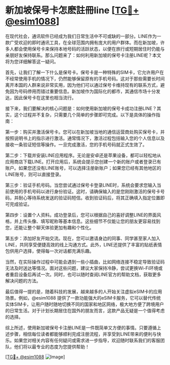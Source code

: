 # 新加坡保号卡怎麽註冊line [[TG💪+ @esim1088](https://t.me/s/esim1088)]

在现代社会，通讯软件已经成为我们日常生活中不可或缺的一部分。LINE作为一款广受欢迎的即时通讯工具，在全球范围内拥有庞大的用户群体。而在新加坡，许多人都会使用保号卡来保持本地号码的活跃状态，以便在旅行或短期居住时仍能与亲朋好友保持联系。那么问题来了：如何利用新加坡的保号卡注册LINE呢？本文将为您详细解答这一疑问。

首先，让我们了解一下什么是保号卡。保号卡是一种特殊的SIM卡，它允许用户在不经常使用手机的情况下，仍然能够保留原有的手机号码。这对于那些需要长时间离开本国的人群来说非常实用，因为他们可以通过保号卡维持现有的联系方式，避免因为号码停用而错过重要信息。新加坡作为国际化的都市，其通信市场十分发达，因此保号卡在这里也相当流行。

接下来，我们要解决的核心问题是：如何使用新加坡的保号卡成功注册LINE？其实，这个过程并不复杂，只需要几个简单的步骤即可完成。以下是具体的操作指南：

第一步：购买并激活保号卡。您可以在新加坡当地的通信运营商处购买保号卡，并按照说明书上的指示进行激活。通常情况下，激活过程包括输入您的个人信息以及接收一条验证短信等操作。一旦完成激活，您的手机号码就正式生效了。

第二步：下载并安装LINE应用程序。无论是安卓还是苹果设备，都可以轻松地从应用商店下载LINE。打开应用后，系统会提示您创建一个新的账户或者登录已有账户。如果您还没有LINE账号，可以选择注册新账户；如果您已经有其他地区的LINE账号，则可以直接登录。

第三步：验证手机号码。当您尝试通过保号卡登录LINE时，系统会要求您输入当前使用的手机号码以进行身份验证。这时，请确保输入的是您刚刚激活的保号卡号码，并耐心等待系统发送的验证码短信。收到验证码后，将其正确填入指定位置即可完成验证。

第四步：设置个人资料。成功登录后，您可以根据自己的喜好调整LINE的界面风格，并上传头像、填写昵称等基本信息。这些细节不仅能让您的朋友更容易找到您，还能让整个聊天体验更加有趣和个性化。

第五步：添加好友开始交流。现在，您可以邀请身边的同事、同学甚至家人加入LINE，共同享受便捷高效的线上沟通方式。此外，LINE还提供了丰富的贴纸表情包供用户选择，使得每一次对话都充满乐趣。

当然，在实际操作过程中可能会遇到一些小插曲，比如网络连接不稳定导致验证码无法及时送达等情况。面对这些问题，建议大家保持冷静，尝试更换Wi-Fi环境或者重启设备后再试一次。同时，也可以随时查阅LINE官方的帮助文档，获取更多解决问题的方法。

最后值得一提的是，随着科技的发展，越来越多的人开始关注虚拟eSIM卡的应用场景。例如，@esim1088 提供了一款功能强大的eSIM卡服务，它可以替代传统实体SIM卡，让用户随时随地切换不同的国家和地区网络，极大地方便了跨境用户的日常生活。对于计划长期居住在国外的朋友而言，这款产品无疑是一个值得考虑的选择。

综上所述，使用新加坡保号卡注册LINE是一件既简单又方便的事情。只要遵循上述步骤，相信每位读者都能够顺利完成注册流程，并享受到LINE带来的便利与快乐。如果您对相关内容有任何疑问或需求进一步指导，欢迎随时联系我们的客服团队，他们将以最专业的态度为您提供帮助！

[[TG💪+ @esim1088](https://t.me/s/esim1088) ![Image](https://i.postimg.cc/4NQfJmqS/Snipaste-2025-05-13-00-14-12.png)]